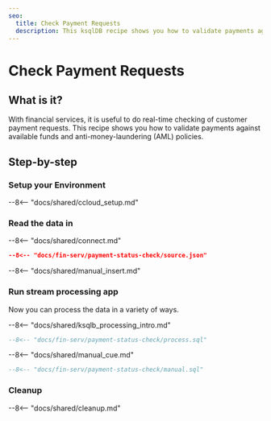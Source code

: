 ```yaml
---
seo:
  title: Check Payment Requests
  description: This ksqlDB recipe shows you how to validate payments against available funds and anti-money-laundering (AML) policies
---
```


# Check Payment Requests

## What is it?

With financial services, it is useful to do real-time checking of customer payment requests.
This recipe shows you how to validate payments against available funds and anti-money-laundering (AML) policies.

## Step-by-step

### Setup your Environment

--8<-- "docs/shared/ccloud_setup.md"

### Read the data in

--8<-- "docs/shared/connect.md"

```json
--8<-- "docs/fin-serv/payment-status-check/source.json"
```

--8<-- "docs/shared/manual_insert.md"

### Run stream processing app

Now you can process the data in a variety of ways.

--8<-- "docs/shared/ksqlb_processing_intro.md"

```sql
--8<-- "docs/fin-serv/payment-status-check/process.sql"
```

--8<-- "docs/shared/manual_cue.md"

```sql
--8<-- "docs/fin-serv/payment-status-check/manual.sql"
```

### Cleanup

--8<-- "docs/shared/cleanup.md"
